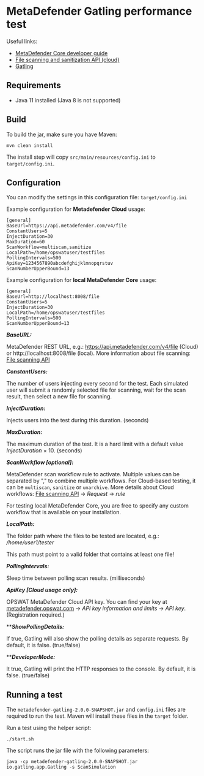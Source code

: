 # MetaDefender Gatling performance test

Useful links:

* [MetaDefender Core developer guide](https://onlinehelp.opswat.com/corev4/9._%28NEW%29_MetaDefender_Core_Developer_Guide.html)
* [File scanning and sanitization API (cloud)](https://onlinehelp.opswat.com/mdcloud/2.1_Scanning_a_file_by_file_upload.html)
* [Gatling](https://gatling.io/)

## Requirements

- Java 11 installed (Java 8 is not supported)

## Build

To build the jar, make sure you have Maven:

	mvn clean install

The install step will copy `src/main/resources/config.ini` to `target/config.ini`.

## Configuration

You can modify the settings in this configuration file: `target/config.ini`


Example configuration for **Metadefender Cloud** usage:
```
[general]
BaseUrl=https://api.metadefender.com/v4/file
ConstantUsers=5
InjectDuration=30
MaxDuration=60
ScanWorkflow=multiscan,sanitize
LocalPath=/home/opswatuser/testfiles
PollingIntervals=500
ApiKey=1234567890abcdefghijklmnopqrstuv
ScanNumberUpperBound=13
```

Example configuration for **local MetaDefender Core** usage:
```
[general]
BaseUrl=http://localhost:8008/file
ConstantUsers=5
InjectDuration=30
LocalPath=/home/opswatuser/testfiles
PollingIntervals=500
ScanNumberUpperBound=13
```

***BaseURL:***

MetaDefender REST URL, e.g.: https://api.metadefender.com/v4/file (Cloud) or http://localhost:8008/file (local). 
More information about file scanning: [File scanning API](https://onlinehelp.opswat.com/mdcloud/2.1_Scanning_a_file_by_file_upload.html)

***ConstantUsers:***

The number of users injecting every second for the test. Each simulated user will submit a randomly 
selected file for scanning, wait for the scan result, then select a new file for scanning.

***InjectDuration:***

Injects users into the test during this duration. (seconds)

***MaxDuration:***

The maximum duration of the test. It is a hard limit with a default value *InjectDuration* × 10. (seconds)

***ScanWorkflow [optional]:***

MetaDefender scan workflow rule to activate. Multiple values can be separated by "," to combine multiple workflows. For Cloud-based testing, it can be `multiscan`, `sanitize` or `unarchive`. More details about Cloud workflows: [File scanning API](https://onlinehelp.opswat.com/mdcloud/2.1_Scanning_a_file_by_file_upload.html) -> *Request* -> *rule*

For testing local MetaDefender Core, you are free to specify any custom workflow that is available on your installation.

***LocalPath:***

The folder path where the files to be tested are located, e.g.: */home/user1/tester*

This path must point to a valid folder that contains at least one file!

***PollingIntervals:***

Sleep time between polling scan results. (milliseconds)

***ApiKey [Cloud usage only]:***

OPSWAT MetaDefender Cloud API key. You can find your key at [metadefender.opswat.com](https://metadefender.opswat.com/account) -> *API key information and limits* -> *API key*. (Registration required.)

*****ShowPollingDetails:***

If true, Gatling will also show the polling details as separate requests. By default, it is false. (true/false)

*****DeveloperMode:***

It true, Gatling will print the HTTP responses to the console. By default, it is false. (true/false)


## Running a test

The `metadefender-gatling-2.0.0-SNAPSHOT.jar` and `config.ini` files are required to run the test. 
Maven will install these files in the `target` folder. 

Run a test using the helper script:

	./start.sh

The script runs the jar file with the following parameters:

	java -cp metadefender-gatling-2.0.0-SNAPSHOT.jar io.gatling.app.Gatling -s ScanSimulation


